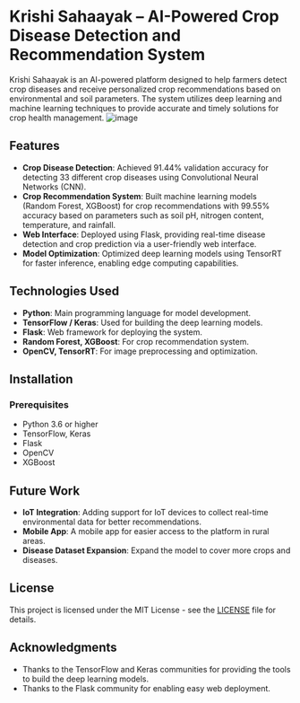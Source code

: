 
# Krishi Sahaayak – AI-Powered Crop Disease Detection and Recommendation System

Krishi Sahaayak is an AI-powered platform designed to help farmers detect crop diseases and receive personalized crop recommendations based on environmental and soil parameters. The system utilizes deep learning and machine learning techniques to provide accurate and timely solutions for crop health management.
![image](https://github.com/user-attachments/assets/0450c4e1-6dbf-4b1b-a618-8b3ec2a46397)


## Features

- **Crop Disease Detection**: Achieved 91.44% validation accuracy for detecting 33 different crop diseases using Convolutional Neural Networks (CNN).
- **Crop Recommendation System**: Built machine learning models (Random Forest, XGBoost) for crop recommendations with 99.55% accuracy based on parameters such as soil pH, nitrogen content, temperature, and rainfall.
- **Web Interface**: Deployed using Flask, providing real-time disease detection and crop prediction via a user-friendly web interface.
- **Model Optimization**: Optimized deep learning models using TensorRT for faster inference, enabling edge computing capabilities.
  
## Technologies Used

- **Python**: Main programming language for model development.
- **TensorFlow / Keras**: Used for building the deep learning models.
- **Flask**: Web framework for deploying the system.
- **Random Forest, XGBoost**: For crop recommendation system.
- **OpenCV, TensorRT**: For image preprocessing and optimization.

## Installation

### Prerequisites

- Python 3.6 or higher
- TensorFlow, Keras
- Flask
- OpenCV
- XGBoost

## Future Work

- **IoT Integration**: Adding support for IoT devices to collect real-time environmental data for better recommendations.
- **Mobile App**: A mobile app for easier access to the platform in rural areas.
- **Disease Dataset Expansion**: Expand the model to cover more crops and diseases.

## License

This project is licensed under the MIT License - see the [LICENSE](LICENSE) file for details.

## Acknowledgments

- Thanks to the TensorFlow and Keras communities for providing the tools to build the deep learning models.
- Thanks to the Flask community for enabling easy web deployment.

  

